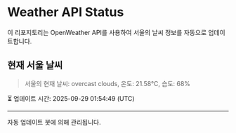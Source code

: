
# Weather API Status

이 리포지토리는 OpenWeather API를 사용하여 서울의 날씨 정보를 자동으로 업데이트합니다.

## 현재 서울 날씨
> 서울의 현재 날씨: overcast clouds, 온도: 21.58°C, 습도: 68%

⏳ 업데이트 시간: 2025-09-29 01:54:49 (UTC)

---
자동 업데이트 봇에 의해 관리됩니다.
